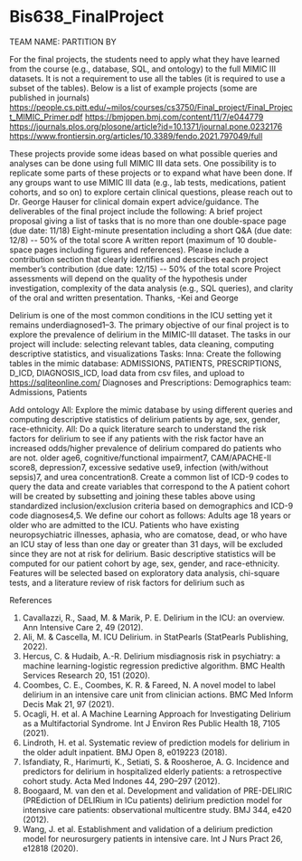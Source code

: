# Bis638_FinalProject

TEAM NAME: PARTITION BY
 
For the final projects, the students need to apply what they have learned from the course (e.g., database, SQL, and ontology)  to the full MIMIC III datasets. It is not a requirement to use all the tables (it is required to use a subset of the tables).  Below is a list of example projects (some are published in journals)
https://people.cs.pitt.edu/~milos/courses/cs3750/Final_project/Final_Project_MIMIC_Primer.pdf
https://bmjopen.bmj.com/content/11/7/e044779
https://journals.plos.org/plosone/article?id=10.1371/journal.pone.0232176
https://www.frontiersin.org/articles/10.3389/fendo.2021.797049/full
 
These projects provide some ideas based on what possible queries and analyses can be done using full MIMIC III data sets. One possibility is to replicate some parts of these projects or to expand what have been done. If any groups want to use MIMIC III data (e.g., lab tests, medications, patient cohorts, and so on) to explore certain clinical questions, please reach out to Dr. George Hauser for clinical domain expert advice/guidance.
The deliverables of the final project include the following:
A brief project proposal giving a list of tasks that is no more than one double-space page (due date: 11/18)
Eight-minute presentation including a short Q&A (due date: 12/8) -- 50% of the total score
A written report (maximum of 10 double-space pages including figures and references). Please include a contribution section that clearly identifies and describes each project member’s contribution (due date: 12/15) -- 50% of the total score
Project assessments will depend on the quality of the hypothesis under investigation, complexity of the data analysis (e.g., SQL queries), and clarity of the oral and written presentation. 
Thanks,
-Kei and George
 
 
 
Delirium is one of the most common conditions in the ICU setting yet it remains underdiagnosed1–3. The primary objective of our final project is to explore the prevalence of delirium in the MIMIC-III dataset. The tasks in our project will include: selecting relevant tables, data cleaning, computing descriptive statistics, and visualizations
Tasks:
Inna: Create the following tables in the mimic database: ADMISSIONS, PATIENTS, PRESCRIPTIONS, D_ICD, DIAGNOSIS_ICD, load data from csv files,  and upload to https://sqliteonline.com/
Diagnoses and Prescriptions:
Demographics team: Admissions, Patients
 
Add ontology
All: Explore the mimic database by using different queries and computing descriptive statistics of delirium patients by age, sex, gender, race-ethnicity.
All: Do a quick literature search to understand the risk factors for delirium to see if any patients with the risk factor have an increased odds/higher prevalence of delirium compared do patients who are not.  older age6, cognitive/functional impairment7, CAM/APACHE-II score8, depression7, excessive sedative use9, infection (with/without sepsis)7, and urea concentration8. 
Create a common list of ICD-9 codes to query the data and create variables that correspond to the 
 A patient cohort will be created by subsetting and joining these tables above using standardized inclusion/exclusion criteria based on demographics and  ICD-9 code diagnoses4,5. We define our cohort as follows: Adults age 18 years or older who are admitted to the ICU. Patients who have existing neuropsychiatric illnesses, aphasia, who are comatose, dead, or who have an ICU stay of less than one day or greater than 31 days, will be excluded since they are not at risk for delirium.
Basic descriptive statistics will be computed for our patient cohort by age, sex, gender, and race-ethnicity. Features will be selected based on exploratory data analysis, chi-square tests, and a literature review of risk factors for delirium such as
 
 
 
 
References
1.	Cavallazzi, R., Saad, M. & Marik, P. E. Delirium in the ICU: an overview. Ann Intensive Care 2, 49 (2012).
2.	Ali, M. & Cascella, M. ICU Delirium. in StatPearls (StatPearls Publishing, 2022).
3.	Hercus, C. & Hudaib, A.-R. Delirium misdiagnosis risk in psychiatry: a machine learning-logistic regression predictive algorithm. BMC Health Services Research 20, 151 (2020).
4.	Coombes, C. E., Coombes, K. R. & Fareed, N. A novel model to label delirium in an intensive care unit from clinician actions. BMC Med Inform Decis Mak 21, 97 (2021).
5.	Ocagli, H. et al. A Machine Learning Approach for Investigating Delirium as a Multifactorial Syndrome. Int J Environ Res Public Health 18, 7105 (2021).
6.	Lindroth, H. et al. Systematic review of prediction models for delirium in the older adult inpatient. BMJ Open 8, e019223 (2018).
7.	Isfandiaty, R., Harimurti, K., Setiati, S. & Roosheroe, A. G. Incidence and predictors for delirium in hospitalized elderly patients: a retrospective cohort study. Acta Med Indones 44, 290–297 (2012).
8.	Boogaard, M. van den et al. Development and validation of PRE-DELIRIC (PREdiction of DELIRium in ICu patients) delirium prediction model for intensive care patients: observational multicentre study. BMJ 344, e420 (2012).
9.	Wang, J. et al. Establishment and validation of a delirium prediction model for neurosurgery patients in intensive care. Int J Nurs Pract 26, e12818 (2020).
